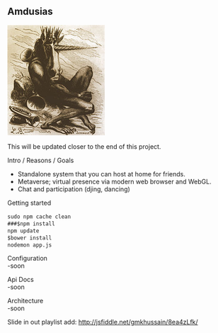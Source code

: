 Amdusias
-------------------------------------------
![Amdusias](public/img/amdusias.jpg?raw=true)

This will be updated closer to the end of this project.

Intro / Reasons / Goals
 - Standalone system that you can host at home for friends.
 - Metaverse; virtual presence via modern web browser and WebGL.
 - Chat and participation (djing, dancing)

Getting started     
```
sudo npm cache clean
###$npm install
npm update
$bower install
nodemon app.js
```

Configuration    
 -soon    

Api Docs    
 -soon     

Architecture     
 -soon   

Slide in out playlist add:
http://jsfiddle.net/gmkhussain/8ea4zLfk/
